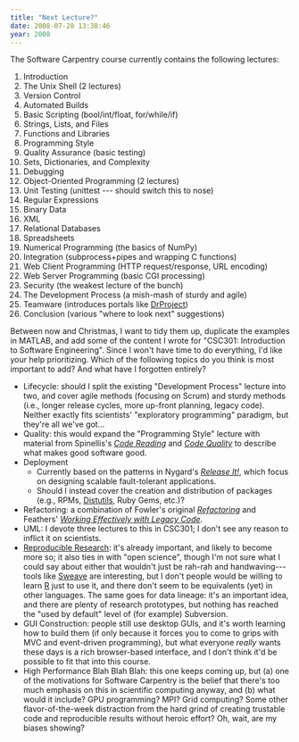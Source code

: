```yaml
---
title: "Next Lecture?"
date: 2008-07-28 13:38:46
year: 2008
---
```

The Software Carpentry course currently contains the following lectures:
<ol>
	<li>Introduction</li>
	<li>The Unix Shell (2 lectures)</li>
	<li>Version Control</li>
	<li>Automated Builds</li>
	<li>Basic Scripting (bool/int/float, for/while/if)</li>
	<li>Strings, Lists, and Files</li>
	<li>Functions and Libraries</li>
	<li>Programming Style</li>
	<li>Quality Assurance (basic testing)</li>
	<li>Sets, Dictionaries, and Complexity</li>
	<li>Debugging</li>
	<li>Object-Oriented Programming (2 lectures)</li>
	<li>Unit Testing (unittest --- should switch this to nose)</li>
	<li>Regular Expressions</li>
	<li>Binary Data</li>
	<li>XML</li>
	<li>Relational Databases</li>
	<li>Spreadsheets</li>
	<li>Numerical Programming (the basics of NumPy)</li>
	<li>Integration (subprocess+pipes and wrapping C functions)</li>
	<li>Web Client Programming (HTTP request/response, URL encoding)</li>
	<li>Web Server Programming (basic CGI processing)</li>
	<li>Security (the weakest lecture of the bunch)</li>
	<li>The Development Process (a mish-mash of sturdy and agile)</li>
	<li>Teamware (introduces portals like <a href="http://www.drproject.org">DrProject</a>)</li>
	<li>Conclusion (various "where to look next" suggestions)</li>
</ol>
Between now and Christmas, I want to tidy them up, duplicate the examples in MATLAB, and add some of the content I wrote for "CSC301: Introduction to Software Engineering".  Since I won't have time to do everything, I'd like your help prioritizing.  Which of the following topics do you think is most important to add?  And what have I forgotten entirely?
<ul>
	<li>Lifecycle: should I split the existing "Development Process" lecture into two, and cover agile methods (focusing on Scrum) and sturdy methods (i.e., longer release cycles, more up-front planning, legacy code). Neither exactly fits scientists' "exploratory programming" paradigm, but they're all we've got...</li>
	<li>Quality: this would expand the "Programming Style" lecture with material from Spinellis's <a href="http://www.amazon.com/Code-Reading-Perspective-Effective-Development/dp/0201799405"><cite>Code Reading</cite></a> and <a href="http://www.amazon.com/Code-Quality-Perspective-Effective-Development/dp/0321166078"><cite>Code Quality</cite></a> to describe what makes good software good.</li>
	<li>Deployment
<ul>
	<li>Currently based on the patterns in Nygard's <a href="http://www.amazon.com/Release-Production-Ready-Software-Pragmatic-Programmers/dp/0978739213"><cite>Release It!</cite></a>, which focus on designing scalable fault-tolerant applications.</li>
	<li>Should I instead cover the creation and distribution of packages (e.g., RPMs, <a href="http://docs.python.org/dist/dist.html">Distutils</a>, Ruby Gems, etc.)?</li>
</ul>
</li>
	<li>Refactoring: a combination of Fowler's original <a href="http://www.amazon.com/Refactoring-Improving-Existing-Addison-Wesley-Technology/dp/0201485672"><cite>Refactoring</cite></a> and Feathers' <a href="http://www.amazon.com/Working-Effectively-Legacy-Robert-Martin/dp/0131177052"><cite>Working Effectively with Legacy Code</cite></a>.</li>
	<li>UML: I devote three lectures to this in CSC301; I don't see any reason to inflict it on scientists.</li>
	<li><a href="http://www.reproducibleresearch.org">Reproducible Research</a>: it's already important, and likely to become more so; it also ties in with "open science", though I'm not sure what I could say about either that wouldn't just be rah-rah and handwaving---tools like <a href="http://www.statistik.lmu.de/~leisch/Sweave/">Sweave</a> are interesting, but I don't people would be willing to learn <a href="http://www.r-project.org/">R</a> just to use it, and there don't seem to be equivalents (yet) in other languages. The same goes for data lineage: it's an important idea, and there are plenty of research prototypes, but nothing has reached the "used by default" level of (for example) Subversion.</li>
	<li>GUI Construction: people still use desktop GUIs, and it's worth learning how to build them (if only because it forces you to come to grips with MVC and event-driven programming), but what everyone <em>really</em> wants these days is a rich browser-based interface, and I don't think it'd be possible to fit that into this course.</li>
	<li>High Performance Blah Blah Blah: this one keeps coming up, but (a) one of the motivations for Software Carpentry is the belief that there's too much emphasis on this in scientific computing anyway, and (b) what would it include?  GPU programming?  MPI?  Grid computing? Some other flavor-of-the-week distraction from the hard grind of creating trustable code and reproducible results without heroic effort?  Oh, wait, are my biases showing?</li>
</ul>
